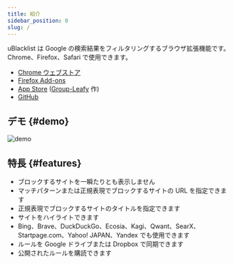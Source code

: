 ```yaml
---
title: 紹介
sidebar_position: 0
slug: /
---
```


uBlacklist は Google の検索結果をフィルタリングするブラウザ拡張機能です。Chrome、Firefox、Safari で使用できます。

- [Chrome ウェブストア](https://chrome.google.com/webstore/detail/ublacklist/pncfbmialoiaghdehhbnbhkkgmjanfhe/)
- [Firefox Add-ons](https://addons.mozilla.org/ja/firefox/addon/ublacklist/)
- [App Store](https://apps.apple.com/jp/app/ublacklist-for-safari/id1547912640) ([Group-Leafy](https://github.com/HoneyLuka/uBlacklist/tree/safari-port/safari-project) 作)
- [GitHub](https://github.com/iorate/ublacklist)

## デモ {#demo}

![demo](/img/demo.gif)

## 特長 {#features}

- ブロックするサイトを一瞬たりとも表示しません
- マッチパターンまたは正規表現でブロックするサイトの URL を指定できます
- 正規表現でブロックするサイトのタイトルを指定できます
- サイトをハイライトできます
- Bing、Brave、DuckDuckGo、Ecosia、Kagi、Qwant、SearX、Startpage.com、Yahoo! JAPAN、Yandex でも使用できます
- ルールを Google ドライブまたは Dropbox で同期できます
- 公開されたルールを購読できます
